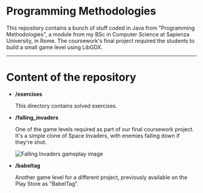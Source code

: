 # Programming Methodologies

This repository contains a bunch of stuff coded in Java from "Programming Methodologies", a module from my BSc in Computer Science at Sapienza University, in Rome. The coursework's final project required the students to build a small game level using LibGDX.

---

# Content of the repository

- **/exercises**

  This directory contains solved exercises.
  
- **/falling_invaders**
  
  One of the game levels required as part of our final coursework project. It's a simple clone of Space Invaders, with enemies falling down if they're shot.
  
  ![Falling Invaders gameplay image](https://ibb.co/wgQTtpy)
  
- **/babeltag**

  Another game level for a different project, previously available on the Play Store as "BabelTag".
